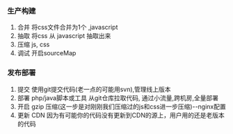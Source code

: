 ### 生产构建
1. 合并 将css文件合并为1个 ,javascript
2. 抽取 将css 从 javascript 抽取出来
3. 压缩 js, css
4. 调试 开启sourceMap

### 发布部署
1. 提交 使用git提交代码(老一点的可能用svn),管理线上版本
2. 部署 php/java脚本或工具 从git仓库拉取代码, 通过小流量,跨机房,全量部署
3. 开启 gzip 压缩(这一步是对刚刚我们压缩过的js和css进一步压缩)--nginx配置
4. 更新 CDN 因为有可能你的代码没有更新到CDN的源上，用户用的还是老版本的代码

